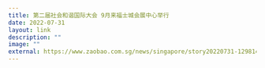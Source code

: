 ```yaml
---
title: 第二届社会和谐国际大会 9月来福士城会展中心举行
date: 2022-07-31
layout: link
description: ""
image: ""
external: https://www.zaobao.com.sg/news/singapore/story20220731-1298149
---
```

